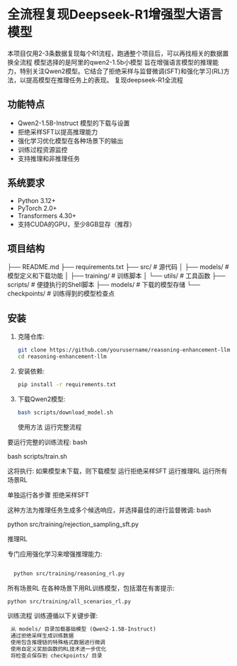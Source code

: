 # 全流程复现Deepseek-R1增强型大语言模型

本项目仅用2-3条数据复现每个R1流程，跑通整个项目后，可以再找相关的数据置换全流程
模型选择的是阿里的qwen2-1.5b小模型
旨在增强语言模型的推理能力，特别关注Qwen2模型。它结合了拒绝采样与监督微调(SFT)和强化学习(RL)方法，以提高模型在推理任务上的表现。
复现deepseek-R1全流程

## 功能特点

- Qwen2-1.5B-Instruct 模型的下载与设置
- 拒绝采样SFT以提高推理能力
- 强化学习优化模型在各种场景下的输出
- 训练过程资源监控
- 支持推理和非推理任务

## 系统要求

- Python 3.12+
- PyTorch 2.0+
- Transformers 4.30+
- 支持CUDA的GPU，至少8GB显存（推荐）

## 项目结构

├── README.md
├── requirements.txt
├── src/ # 源代码
│ ├── models/ # 模型定义和下载功能
│ ├── training/ # 训练脚本
│ └── utils/ # 工具函数
├── scripts/ # 便捷执行的Shell脚本
├── models/ # 下载的模型存储
└── checkpoints/ # 训练得到的模型检查点

## 安装

1. 克隆仓库:
   
   ```bash
   git clone https://github.com/yourusername/reasoning-enhancement-llm.git
   cd reasoning-enhancement-llm
   ```

2. 安装依赖:
   
   ```bash
   pip install -r requirements.txt
   ```

3. 下载Qwen2模型:
   
   ```bash
   bash scripts/download_model.sh
   ```
   
   使用方法
   运行完整流程

要运行完整的训练流程:
bash

bash scripts/train.sh

这将执行:
    如果模型未下载，则下载模型
    运行拒绝采样SFT
    运行推理RL
    运行所有场景RL

单独运行各步骤
拒绝采样SFT

这种方法为推理任务生成多个候选响应，并选择最佳的进行监督微调:
bash

python src/training/rejection_sampling_sft.py

推理RL

专门应用强化学习来增强推理能力:

```bash

  python src/training/reasoning_rl.py
```

所有场景RL
在各种场景下用RL训练模型，包括潜在有害提示:

```bash
python src/training/all_scenarios_rl.py
```

训练流程
训练遵循以下关键步骤:

```txt
 从 models/ 目录加载基础模型 (Qwen2-1.5B-Instruct)
 通过拒绝采样生成训练数据
 使用包含推理链的特殊格式数据进行微调
 使用自定义奖励函数的RL技术进一步优化
 将检查点保存到 checkpoints/ 目录
```
